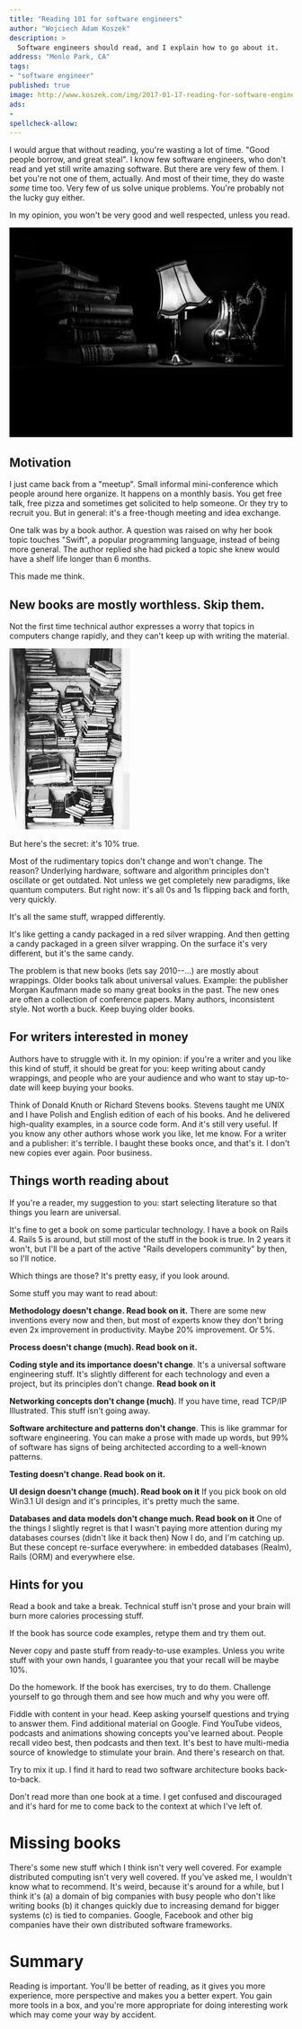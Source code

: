 ```yaml
---
title: "Reading 101 for software engineers"
author: "Wojciech Adam Koszek"
description: >
  Software engineers should read, and I explain how to go about it.
address: "Menlo Park, CA"
tags:
- "software engineer"
published: true
image: http://www.koszek.com/img/2017-01-17-reading-for-software-engineers/8muutamcwu4-jez-timms_10p.jpg
ads:
-
spellcheck-allow:
---
```


I would argue that without reading, you're wasting a lot of time.
"Good people borrow, and great steal". I know few software engineers, who
don't read and yet still write amazing software. But there are very few of them.
I bet you're not one of them, actually.
And most of their time, they do waste *some* time too.
Very few of us solve unique problems. You're probably not the lucky guy either.

In my opinion, you won't be very good and well respected, unless you read.

![alt_text_0](/img/2017-01-17-reading-for-software-engineers/8muutamcwu4-jez-timms_10p.jpg "Image_text_0")

## Motivation

I just came back from a "meetup". Small informal mini-conference which
people around here organize. It happens on a monthly basis. You get free
talk, free pizza and sometimes get solicited to help someone. Or they try to
recruit you. But in general: it's a free-though meeting and idea exchange.

One talk was by a book author. A question was raised on why her book topic
touches "Swift", a popular programming language, instead of being more
general. The author replied she had picked a topic she knew would have a
shelf life longer than 6 months.

This made me think.

## New books are mostly worthless. Skip them.

Not the first time technical author expresses a worry that topics in
computers change rapidly, and they can't keep up with writing the material.

![alt_text_0](/img/2017-01-17-reading-for-software-engineers/3wygakaeqc-simson-petrol_10p.jpg "Image_text_0")

But here's the secret: it's 10% true.

Most of the rudimentary topics don't change and won't change. The reason?
Underlying hardware, software and algorithm principles don't oscillate or
get outdated. Not unless we get completely new paradigms, like quantum
computers. But right now: it's all 0s and 1s flipping back and forth, very
quickly.

It's all the same stuff, wrapped differently.

It's like getting a candy packaged in a red silver wrapping. And then
getting a candy packaged in a green silver wrapping. On the surface it's
very different, but it's the same candy.

The problem is that new books (lets say 2010--...) are mostly about
wrappings. Older books talk about universal values. Example: the publisher
Morgan Kaufmann made so many great books in the past. The new ones are often
a collection of conference papers. Many authors, inconsistent style. Not
worth a buck. Keep buying older books.

## For writers interested in money

Authors have to struggle with it. In my opinion: if you're a writer and you
like this kind of stuff, it should be great for you: keep writing about
candy wrappings, and people who are your audience and who want to stay
up-to-date will keep buying your books.

Think of Donald Knuth or Richard Stevens books. Stevens taught me UNIX
and I have Polish and English edition of each of his books. And he delivered
high-quality examples, in a source code form. And it's still very useful.
If you know any other authors whose work you like, let me know.
For a writer and a publisher: it's terrible. I baught these books once, and
that's it. I don't new copies ever again. Poor business.

## Things worth reading about

If you're a reader, my suggestion to you: start selecting literature so that
things you learn are universal.

It's fine to get a book on some particular technology. I have a book on
Rails 4. Rails 5 is around, but still most of the stuff in the book is true.
In 2 years it won't, but I'll be a part of the active "Rails developers
community" by then, so I'll notice.

Which things are those? It's pretty easy, if you look around.

Some stuff you may want to read about:

**Methodology doesn't change. Read book on it.** 
There are some new inventions
every now and then, but most of experts know they don't bring even 2x
improvement in productivity. Maybe 20% improvement. Or 5%.

**Process doesn't change (much). Read book on it.**

**Coding style and its importance doesn't change**. It's a universal software engineering
stuff. It's slightly different for each technology and even a project, but
its principles don't change. **Read book on it**

**Networking concepts don't change (much)**. If you have time, read TCP/IP
Illustrated. This stuff isn't going away.

**Software architecture and patterns don't change**. This is like grammar for software
engineering. You can make a prose with made up words, but 99% of software
has signs of being architected according to a well-known patterns.

**Testing doesn't change. Read book on it.**

**UI design doesn't change (much). Read book on it** If you pick book on old Win3.1 UI design and
it's principles, it's pretty much the same.

**Databases and data models don't change much. Read book on it** One of the
things I slightly regret is that I wasn't paying more attention during my
databases courses (didn't like it back then) Now I do, and I'm catching up.
But these concept re-surface everywhere: in embedded databases (Realm),
Rails (ORM) and everywhere else.

## Hints for you

Read a book and take a break. Technical stuff isn't prose and your brain
will burn more calories processing stuff.

If the book has source code examples, retype them and try them out.

Never copy and paste stuff from ready-to-use examples. Unless you write
stuff with your own hands, I guarantee you that your recall will be maybe
10%.

Do the homework. If the book has exercises, try to do them. Challenge
yourself to go through them and see how much and why you were off.

Fiddle with content in your head. Keep asking yourself questions and trying
to answer them. Find additional material on Google. Find YouTube videos,
podcasts and animations showing concepts you've learned about. People recall
video best, then podcasts and then text. It's best to have multi-media
source of knowledge to stimulate your brain. And there's research on that.

Try to mix it up. I find it hard to read two software architecture books
back-to-back.

Don't read more than one book at a time. I get confused and discouraged and
it's hard for me to come back to the context at which I've left of.

# Missing books

There's some new stuff which I think isn't very well covered. For example
distributed computing isn't very well covered. If you've asked me, I
wouldn't know what to recommend. It's weird, because it's around for a
while, but I think it's (a) a domain of big companies with busy people who
don't like writing books (b) it changes quickly due to increasing demand for
bigger systems (c) is tied to companies. Google, Facebook and other big
companies have their own distributed software frameworks.

# Summary

Reading is important. You'll be better of reading, as it gives you more
experience, more perspective and makes you a better expert. You gain more
tools in a box, and you're more appropriate for doing interesting work which
may come your way by accident.
